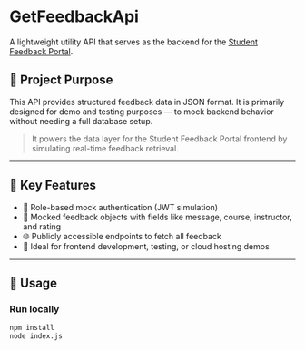 # GetFeedbackApi

A lightweight utility API that serves as the backend for the [Student Feedback Portal](https://github.com/VinayakGubber/StudentFeedbackPortal.git).

## 📌 Project Purpose

This API provides structured feedback data in JSON format. It is primarily designed for demo and testing purposes — to mock backend behavior without needing a full database setup.

> It powers the data layer for the Student Feedback Portal frontend by simulating real-time feedback retrieval.

---

## 🧩 Key Features

- 🔐 Role-based mock authentication (JWT simulation)
- 📝 Mocked feedback objects with fields like message, course, instructor, and rating
- 🌐 Publicly accessible endpoints to fetch all feedback
- 🧪 Ideal for frontend development, testing, or cloud hosting demos

---

## 🚀 Usage

### Run locally

```bash
npm install
node index.js
```
